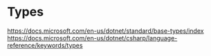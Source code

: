 # Types

https://docs.microsoft.com/en-us/dotnet/standard/base-types/index
https://docs.microsoft.com/en-us/dotnet/csharp/language-reference/keywords/types
